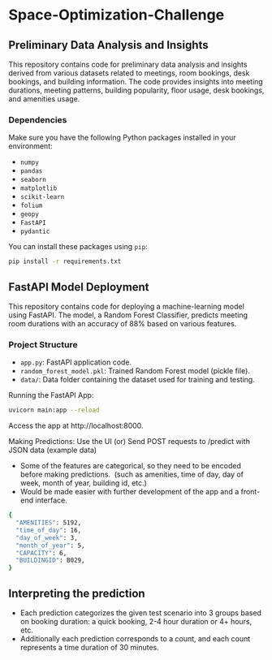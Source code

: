 # Space-Optimization-Challenge

## Preliminary Data Analysis and Insights

This repository contains code for preliminary data analysis and insights derived from various datasets related to meetings, room bookings, desk bookings, and building information. The code provides insights into meeting durations, meeting patterns, building popularity, floor usage, desk bookings, and amenities usage.

### Dependencies

Make sure you have the following Python packages installed in your environment:

- `numpy`
- `pandas`
- `seaborn`
- `matplotlib`
- `scikit-learn`
- `folium`
- `geopy`
- `FastAPI`
- `pydantic`

You can install these packages using `pip`:

```bash
pip install -r requirements.txt
```

## FastAPI Model Deployment

This repository contains code for deploying a machine-learning model using FastAPI. The model, a Random Forest Classifier, predicts meeting room durations with an accuracy of 88% based on various features.

### Project Structure

- `app.py`: FastAPI application code.
- `random_forest_model.pkl`: Trained Random Forest model (pickle file).
- `data/`: Data folder containing the dataset used for training and testing.

Running the FastAPI App:

```bash
uvicorn main:app --reload
```

Access the app at http://localhost:8000.

Making Predictions: Use the UI (or) Send POST requests to /predict with JSON data (example data)

- Some of the features are categorical, so they need to be encoded before making predictions.
  &nbsp;(such as amenities, time of day, day of week, month of year, building id, etc.)
- Would be made easier with further development of the app and a front-end interface.

```bash
{
  "AMENITIES": 5192,
  "time_of_day": 16,
  "day_of_week": 3,
  "month_of_year": 5,
  "CAPACITY": 6,
  "BUILDINGID": B029,
}
```

## Interpreting the prediction

- Each prediction categorizes the given test scenario into 3 groups based on booking duration: a quick booking, 2-4 hour duration or 4+ hours, etc.
- Additionally each prediction corresponds to a count, and each count represents a time duration of 30 minutes.
